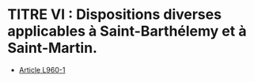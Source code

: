# TITRE VI : Dispositions diverses applicables à Saint-Barthélemy et à Saint-Martin.

- [Article L960-1](article-l960-1.md)
